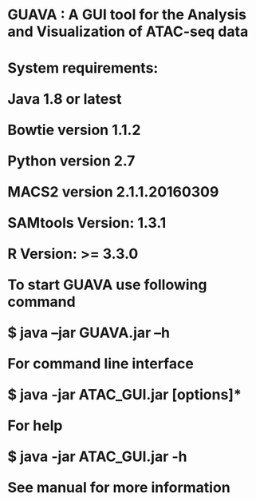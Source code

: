 <h1> GUAVA : A GUI tool for the Analysis and Visualization of ATAC-seq data <h1/>


System requirements:

  Java 1.8 or latest
  
  Bowtie version 1.1.2
  
  Python version 2.7
  
  MACS2 version 2.1.1.20160309
  
  SAMtools Version: 1.3.1
  
  R Version: >= 3.3.0
  
  

To start GUAVA use following command

  $	java –jar GUAVA.jar –h



For command line interface

  $ java -jar ATAC_GUI.jar [options]*
  
  
  
For help

  $ java -jar ATAC_GUI.jar -h 


See manual for more information
